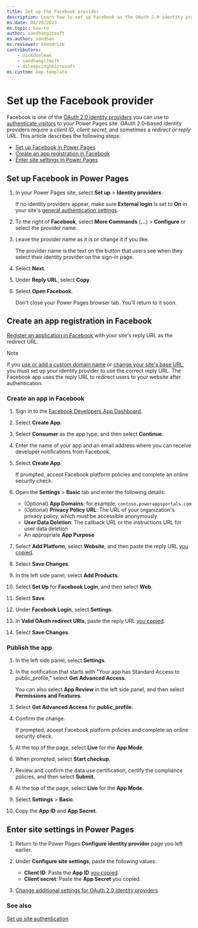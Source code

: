 ```yaml
---
title: Set up the Facebook provider
description: Learn how to set up Facebook as the OAuth 2.0 identity provider for use with sites you create with Microsoft Power Pages.
ms.date: 04/28/2023
ms.topic: how-to
author: sandhangitmsft
ms.author: sandhan
ms.reviewer: kkendrick
contributors:
    - nickdoelman
    - sandhangitmsft
    - dileepsinghmicrosoft
ms.custom: bap-template
---
```


# Set up the Facebook provider

Facebook is one of the [OAuth 2.0 identity providers](oauth2-provider.md) you can use to [authenticate visitors](configure-site.md) to your Power Pages site. OAuth 2.0&ndash;based identity providers require a *client ID*, *client secret*, and sometimes a *redirect or reply URL*. This article describes the following steps:

- [Set up Facebook in Power Pages](#set-up-facebook-in-power-pages)
- [Create an app registration in Facebook](#create-an-app-registration-in-facebook)
- [Enter site settings in Power Pages](#enter-site-settings-in-power-pages)

## Set up Facebook in Power Pages

1. In your Power Pages site, select **Set up** > **Identity providers**.

    If no identity providers appear, make sure **External login** is set to **On** in your site's [general authentication settings](configure-site.md#select-general-authentication-settings).

1. To the right of **Facebook**, select **More Commands** (**&hellip;**) > **Configure** or select the provider name.

1. Leave the provider name as it is or change it if you like.

    The provider name is the text on the button that users see when they select their identity provider on the sign-in page.

1. Select **Next**.

1. Under **Reply URL**, select **Copy**.

1. Select **Open Facebook**.

    Don't close your Power Pages browser tab. You'll return to it soon.

## Create an app registration in Facebook

[Register an application in Facebook](https://developers.facebook.com/docs/development/create-an-app) with your site's reply URL as the redirect URL.

> [!NOTE]
> If you [use or add a custom domain name](../../admin/add-custom-domain.md) or [change your site's base URL](/power-apps/maker/portals/admin/change-base-url), you must set up your identity provider to use the correct reply URL. The Facebook app uses the reply URL to redirect users to your website after authentication.

### Create an app in Facebook

1. Sign in to the [Facebook Developers App Dashboard](https://developers.facebook.com/apps).

1. Select **Create App**.

1. Select **Consumer** as the app type, and then select **Continue**.

1. Enter the name of your app and an email address where you can receive developer notifications from Facebook.

1. Select **Create App**.

    If prompted, accept Facebook platform policies and complete an online security check.

1. Open the **Settings** > **Basic** tab and enter the following details:

    - (Optional) **App Domains**; for example, `contoso.powerappsportals.com`
    - (Optional) **Privacy Policy URL**: The URL of your organization's privacy policy, which must be accessible anonymously
    - **User Data Deletion**: The callback URL or the instructions URL for user data deletion
    - An appropriate **App Purpose**

1. Select **Add Platform**, select **Website**, and then paste the reply URL [you copied](#set-up-facebook-in-power-pages).

1. Select **Save Changes**.

1. In the left side panel, select **Add Products**.

1. Select **Set Up** for **Facebook Login**, and then select **Web**.

1. Select **Save**.

1. Under **Facebook Login**, select **Settings**.

1. In **Valid OAuth redirect URIs**, paste the reply URL [you copied](#set-up-facebook-in-power-pages).
​
1. Select **Save Changes**.

### Publish the app

1. In the left side panel, select **Settings**.

1. In the notification that starts with "Your app has Standard Access to public_profile," select **Get Advanced Access**.

    You can also select **App Review** in the left side panel, and then select **Permissions and Features**.

1. Select **Get Advanced Access** for **public_profile**.

1. Confirm the change.

    If prompted, accept Facebook platform policies and complete an online security check.

1. At the top of the page, select **Live** for the **App Mode**.

1. When prompted, select **Start checkup**.

1. Review and confirm the data use certification, certify the compliance policies, and then select **Submit**.

1. At the top of the page, select **Live** for the **App Mode**.

1. Select **Settings** > **Basic**.

1. Copy the **App ID** and **App Secret**.

## Enter site settings in Power Pages

1. Return to the Power Pages **Configure identity provider** page you left earlier.

1. Under **Configure site settings**, paste the following values:

    - **Client ID​**: Paste the **App ID** [you copied](#publish-the-app).
    - **Client secret**: Paste the **App Secret** you copied.

1. [Change additional settings for OAuth 2.0 identity providers](oauth2-settings.md).

### See also

[Set up site authentication](configure-site.md)
